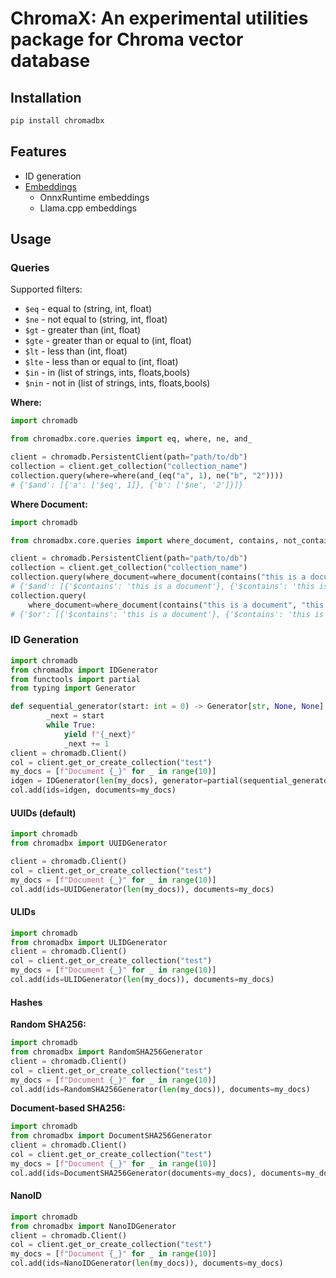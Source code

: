 # ChromaX: An experimental utilities package for Chroma vector database

## Installation

```bash
pip install chromadbx
```

## Features

- ID generation
- [Embeddings](docs/embeddings.md)
    - OnnxRuntime embeddings
    - Llama.cpp embeddings


## Usage

### Queries

Supported filters:

- `$eq` - equal to (string, int, float)
- `$ne` - not equal to (string, int, float)
- `$gt` - greater than (int, float)
- `$gte` - greater than or equal to (int, float)
- `$lt` - less than (int, float)
- `$lte` - less than or equal to (int, float)
- `$in` - in (list of strings, ints, floats,bools)
- `$nin` - not in (list of strings, ints, floats,bools)

**Where:**


```python
import chromadb

from chromadbx.core.queries import eq, where, ne, and_

client = chromadb.PersistentClient(path="path/to/db")
collection = client.get_collection("collection_name")
collection.query(where=where(and_(eq("a", 1), ne("b", "2"))))
# {'$and': [{'a': ['$eq', 1]}, {'b': ['$ne', '2']}]}
```

**Where Document:**

```python
import chromadb

from chromadbx.core.queries import where_document, contains, not_contains, LogicalOperator

client = chromadb.PersistentClient(path="path/to/db")
collection = client.get_collection("collection_name")
collection.query(where_document=where_document(contains("this is a document", "this is another document")))
# {'$and': [{'$contains': 'this is a document'}, {'$contains': 'this is another document'}]}
collection.query(
    where_document=where_document(contains("this is a document", "this is another document", op=LogicalOperator.OR)))
# {'$or': [{'$contains': 'this is a document'}, {'$contains': 'this is another document'}]}
```

### ID Generation

```python
import chromadb
from chromadbx import IDGenerator
from functools import partial
from typing import Generator

def sequential_generator(start: int = 0) -> Generator[str, None, None]:
        _next = start
        while True:
            yield f"{_next}"
            _next += 1
client = chromadb.Client()
col = client.get_or_create_collection("test")
my_docs = [f"Document {_}" for _ in range(10)]
idgen = IDGenerator(len(my_docs), generator=partial(sequential_generator, start=10))
col.add(ids=idgen, documents=my_docs)
```

#### UUIDs (default)

```python
import chromadb
from chromadbx import UUIDGenerator

client = chromadb.Client()
col = client.get_or_create_collection("test")
my_docs = [f"Document {_}" for _ in range(10)]
col.add(ids=UUIDGenerator(len(my_docs)), documents=my_docs)
```

#### ULIDs

```python
import chromadb
from chromadbx import ULIDGenerator
client = chromadb.Client()
col = client.get_or_create_collection("test")
my_docs = [f"Document {_}" for _ in range(10)]
col.add(ids=ULIDGenerator(len(my_docs)), documents=my_docs)
```

#### Hashes

**Random SHA256:**

```python
import chromadb
from chromadbx import RandomSHA256Generator
client = chromadb.Client()
col = client.get_or_create_collection("test")
my_docs = [f"Document {_}" for _ in range(10)]
col.add(ids=RandomSHA256Generator(len(my_docs)), documents=my_docs)
```

**Document-based SHA256:**

```python
import chromadb
from chromadbx import DocumentSHA256Generator
client = chromadb.Client()
col = client.get_or_create_collection("test")
my_docs = [f"Document {_}" for _ in range(10)]
col.add(ids=DocumentSHA256Generator(documents=my_docs), documents=my_docs)
```

#### NanoID

```python
import chromadb
from chromadbx import NanoIDGenerator
client = chromadb.Client()
col = client.get_or_create_collection("test")
my_docs = [f"Document {_}" for _ in range(10)]
col.add(ids=NanoIDGenerator(len(my_docs)), documents=my_docs)
```
